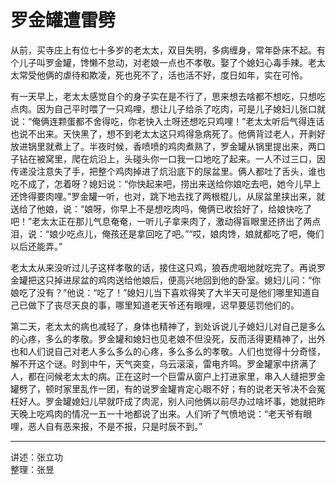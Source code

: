 # 罗金罐遭雷劈

从前，买寺庄上有位七十多岁的老太太，双目失明，多病缠身，常年卧床不起。有个儿子叫罗金罐，馋懒不怠动，对老娘一点也不孝敬。娶了个媳妇心毒手辣。老太太常受他俩的虐待和欺凌，死也死不了，活也活不好，度日如年，实在可怜。

有一天早上，老太太感觉自个的身子实在是不行了，思来想去啥都不想吃，只想吃点肉。因为自己平时喂了一只鸡哩，想让儿子给杀了吃肉，可是儿子媳妇儿张口就说：“俺俩连颗蛋都不舍得吃，你老快入土呀还想吃只鸡哩！”老太太听后气得连话也说不出来。天快黑了，想不到老太太这只鸡得急病死了。他俩背过老人，开剥好放进锅里就煮上了。半夜时候，香喷喷的鸡肉煮熟了，罗金罐从锅里提出来，两口子钻在被窝里，爬在炕沿上，头碰头你一口我一口地吃了起来。一人不过三口，因传递没注意失了手，把整个鸡肉掉进了炕沿底下的尿盆里。俩人都吐了舌头，谁也吃不成了，怎着呀？媳妇说：“你快起来吧，捞出来送给你娘吃去吧，她今儿早上还馋得要肉哩。”罗金罐一听，也对，跳下地去找了两根棍儿，从尿盆里挟出来，就送给了他娘，说：“娘呀，你早上不是想吃肉吗，俺俩已收拾好了，给娘快吃了吧！”老太太正在那儿气息奄奄，一听儿子拿来肉了，激动得盲眼里还挤出了两点泪，说：“娘少吃点儿，俺孩还是拿回吃了吧。”“哎，娘肉馋，娘就都吃了吧，俺们以后还能弄。”

老太太从来没听过儿子这样孝敬的话，接住这只鸡，狼吞虎咽地就吃完了。再说罗金罐把这只掉进尿盆的鸡肉送给他娘后，便高兴地回到他的卧室。媳妇儿问：“你娘吃了没有？”他说：“吃了！”媳妇儿当下喜欢得笑了大半天可是他们哪里知道自己已做下了丧尽天良的事，哪里知道老天爷还有眼哩，迟早要惩罚他们的。

第二天，老太太的病也减轻了，身体也精神了，到处诉说儿子媳妇儿对自己是多么的心疼，多么的孝敬。罗金罐和媳妇也见老娘不但没死，反而活得更精神了，出外也和人们说自己对老人多么多么的心疼，多么多么的孝敬。人们也觉得十分奇怪，解不开这个谜。时到中午，天气突变，乌云滚滚，雷电齐鸣。罗金罐家中挤满了人，都在问候老太太的病。正在这时一个巨雷从窗户上打进家里，串入人缝把罗金罐劈了，顿时家里乱作一团，有的说罗金罐肯定心眼不好；有的说老天爷决不会冤枉好人。罗金罐媳妇儿早就吓成了肉泥，别人问他俩以前尽办过啥坏事，她就把昨天晚上吃鸡肉的情况一五一十地都说了出来。人们听了气愤地说：“老天爷有眼哩，恶人自有恶来报，不是不报，只是时辰不到。”

---

讲述：张立功  
整理：张昱
